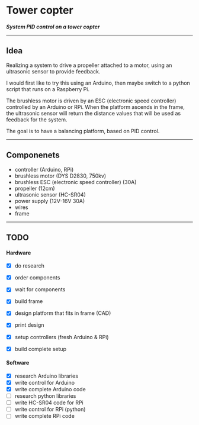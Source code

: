 # Tower copter

***System PID control on a tower copter***

---
## Idea

Realizing a system to drive a propeller attached to a motor, using an ultrasonic sensor to provide feedback. 

I would first like to try this using an Arduino, then maybe switch to a python script that runs on a Raspberry Pi.

The brushless motor is driven by an ESC (electronic speed controller) controlled by an Arduino or RPi. When the platform ascends in the frame, the ultrasonic sensor will return the distance values that will be used as feedback for the system.

The goal is to have a balancing platform, based on PID control.

---

## Componenets

* controller (Arduino, RPi)
* brushless motor (DYS D2830, 750kv)
* brushless ESC (electronic speed controller) (30A)
* propeller (12cm)
* ultrasonic sensor (HC-SR04)
* power supply (12V-16V 30A)
* wires
* frame

---

## TODO

#### Hardware
* [X] do research
* [X] order components
* [X] wait for components
* [X] build frame
* [X] design platform that fits in frame (CAD)
* [X] print design
* [X] setup controllers (fresh Arduino & RPi)
* [X] build complete setup


#### Software
* [X] research Arduino libraries
* [X] write control for Arduino
* [X] write complete Arduino code
* [ ] research python libraries
* [ ] write HC-SR04 code for RPi
* [ ] write control for RPi (python)
* [ ] write complete RPi code
